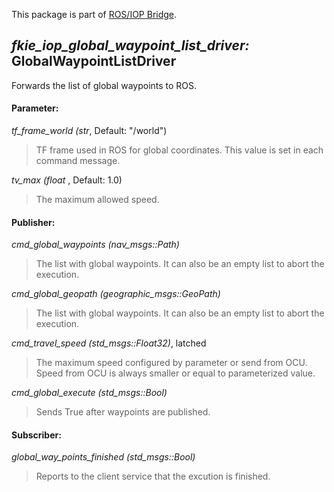 This package is part of [ROS/IOP Bridge](https://github.com/fkie/iop_core/blob/master/README.md).


## _fkie_iop_global_waypoint_list_driver:_ GlobalWaypointListDriver

Forwards the list of global waypoints to ROS.

#### Parameter:

_tf_frame_world (str_, Default: "/world")

> TF frame used in ROS for global coordinates. This value is set in each command message.

_tv_max (float_ , Default: 1.0)

> The maximum allowed speed.

#### Publisher:

_cmd_global_waypoints (nav_msgs::Path)_

> The list with global waypoints. It can also be an empty list to abort the execution.

_cmd_global_geopath (geographic_msgs::GeoPath)_

> The list with global waypoints. It can also be an empty list to abort the execution.

_cmd_travel_speed (std_msgs::Float32)_, latched

> The maximum speed configured by parameter or send from OCU. Speed from OCU is always smaller or equal to parameterized value.

_cmd_global_execute (std_msgs::Bool)_

> Sends True after waypoints are published.

#### Subscriber:

_global_way_points_finished (std_msgs::Bool)_

> Reports to the client service that the excution is finished.

